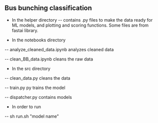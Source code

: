 ## Bus bunching classification

- In the helper directory
-- contains .py files to make the data ready for ML
models, and plotting and scoring functions.
 Some files are from fastai library. 
 
- In the notebooks directory

-- analyze_cleaned_data.ipynb analyzes cleaned data

-- clean_BB_data.ipynb cleans the raw data 
- In the src directory

-- clean_data.py cleans the data

-- train.py py trains the model

-- dispatcher.py contains models

- In order to run 

-- sh run.sh "model name"
